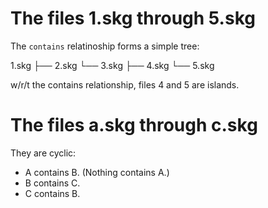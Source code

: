 # The files 1.skg through 5.skg

The `contains` relatinoship forms a simple tree:

1.skg
├── 2.skg
└── 3.skg
    ├── 4.skg
    └── 5.skg

w/r/t the contains relationship, files 4 and 5 are islands.

# The files a.skg through c.skg

They are cyclic:

- A contains B. (Nothing contains A.)
- B contains C.
- C contains B.
